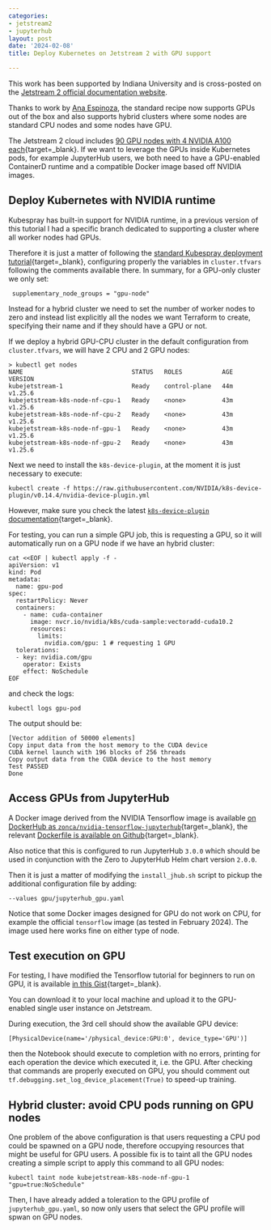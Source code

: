 ```yaml
---
categories:
- jetstream2
- jupyterhub
layout: post
date: '2024-02-08'
title: Deploy Kubernetes on Jetstream 2 with GPU support

---
```


This work has been supported by Indiana University and is cross-posted on the <a href="https://docs.jetstream-cloud.org/general/k8sgpu" rel="canonical">Jetstream 2 official documentation website</a>.

Thanks to work by [Ana Espinoza](https://github.com/ana-v-espinoza), the standard recipe now supports GPUs out of the box and also supports hybrid clusters where some nodes are standard CPU nodes and some nodes have GPU.

The Jetstream 2 cloud includes [90 GPU nodes with 4 NVIDIA A100 each](https://docs.jetstream-cloud.org/overview/config/){target=\_blank}.
If we want to leverage the GPUs inside Kubernetes pods, for example JupyterHub users, we both need to have a GPU-enabled ContainerD runtime and a compatible Docker image based off NVIDIA images.

## Deploy Kubernetes with NVIDIA runtime

Kubespray has built-in support for NVIDIA runtime, in a previous version of this tutorial I had a specific branch dedicated to supporting a cluster where all worker nodes had GPUs.

Therefore it is just a matter of following the [standard Kubespray deployment tutorial](https://www.zonca.dev/posts/2023-07-19-jetstream2_kubernetes_kubespray){target=\_blank}, configuring properly the variables in `cluster.tfvars` following the comments available there.
In summary, for a GPU-only cluster we only set:

     supplementary_node_groups = "gpu-node"

Instead for a hybrid cluster we need to set the number of worker nodes to zero and instead list explicitly all the nodes we want Terraform to create, specifying their name and if they should have a GPU or not.

If we deploy a hybrid GPU-CPU cluster in the default configuration from `cluster.tfvars`, we will have 2 CPU and 2 GPU nodes:

```
> kubectl get nodes
NAME                              STATUS   ROLES           AGE   VERSION
kubejetstream-1                   Ready    control-plane   44m   v1.25.6
kubejetstream-k8s-node-nf-cpu-1   Ready    <none>          43m   v1.25.6
kubejetstream-k8s-node-nf-cpu-2   Ready    <none>          43m   v1.25.6
kubejetstream-k8s-node-nf-gpu-1   Ready    <none>          43m   v1.25.6
kubejetstream-k8s-node-nf-gpu-2   Ready    <none>          43m   v1.25.6
```

Next we need to install the `k8s-device-plugin`, at the moment it is just necessary to execute:

    kubectl create -f https://raw.githubusercontent.com/NVIDIA/k8s-device-plugin/v0.14.4/nvidia-device-plugin.yml

However, make sure you check the latest [`k8s-device-plugin` documentation](https://github.com/NVIDIA/k8s-device-plugin){target=\_blank}.

For testing, you can run a simple GPU job, this is requesting a GPU, so it will automatically run on a GPU node if we have an hybrid cluster:

```
cat <<EOF | kubectl apply -f -
apiVersion: v1
kind: Pod
metadata:
  name: gpu-pod
spec:
  restartPolicy: Never
  containers:
    - name: cuda-container
      image: nvcr.io/nvidia/k8s/cuda-sample:vectoradd-cuda10.2
      resources:
        limits:
          nvidia.com/gpu: 1 # requesting 1 GPU
  tolerations:
  - key: nvidia.com/gpu
    operator: Exists
    effect: NoSchedule
EOF
```

and check the logs:

    kubectl logs gpu-pod

The output should be:

```
[Vector addition of 50000 elements]
Copy input data from the host memory to the CUDA device
CUDA kernel launch with 196 blocks of 256 threads
Copy output data from the CUDA device to the host memory
Test PASSED
Done
```

## Access GPUs from JupyterHub

A Docker image derived from the NVIDIA Tensorflow image is available [on DockerHub as `zonca/nvidia-tensorflow-jupyterhub`](https://hub.docker.com/r/zonca/nvidia-tensorflow-jupyterhub){target=\_blank}, the relevant [Dockerfile is available on Github](https://github.com/zonca/jupyterhub-deploy-kubernetes-jetstream/blob/master/gpu/nvidia-tensorflow-jupyterhub/Dockerfile){target=\_blank}.

Also notice that this is configured to run JupyterHub `3.0.0` which should be used in conjunction with the Zero to JupyterHub Helm chart version `2.0.0`.

Then it is just a matter of modifying the `install_jhub.sh` script to pickup the additional configuration file by adding:

    --values gpu/jupyterhub_gpu.yaml

Notice that some Docker images designed for GPU do not work on CPU, for example the official `tensorflow` image (as tested in February 2024). The image used here works fine on either type of node.

## Test execution on GPU

For testing, I have modified the Tensorflow tutorial for beginners to run on GPU, it is available [in this Gist](https://gist.github.com/zonca/3da7896544da9881fe9081a441964a26){target=\_blank}.

You can download it to your local machine and upload it to the GPU-enabled single user instance on Jetstream.

During execution, the 3rd cell should show the available GPU device:

    [PhysicalDevice(name='/physical_device:GPU:0', device_type='GPU')]

then the Notebook should execute to completion with no errors, printing for each operation the device which executed it, i.e. the GPU. After checking that commands are properly executed on GPU, you should comment out `tf.debugging.set_log_device_placement(True)` to speed-up training.

## Hybrid cluster: avoid CPU pods running on GPU nodes

One problem of the above configuration is that users requesting a CPU pod could be spawned on a GPU node, therefore occupying resources that might be useful for GPU users.
A possible fix is to taint all the GPU nodes creating a simple script to apply this command to all GPU nodes:

    kubectl taint node kubejetstream-k8s-node-nf-gpu-1 "gpu=true:NoSchedule"

Then, I have already added a toleration to the GPU profile of `jupyterhub_gpu.yaml`, so now only users that select the GPU profile will spwan on GPU nodes.

